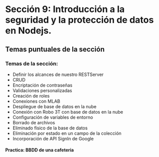 # Sección 9: Introducción a la seguridad y la protección de datos en Nodejs.

## Temas puntuales de la sección
### Temas de la sección:  

- Definir los alcances de nuestro RESTServer
- CRUD
- Encriptación de contraseñas
- Validaciones personalizadas
- Creación de roles
- Conexiones con MLAB
- Despliegue de base de datos en la nube
- Conexión con Robo 3T con base de datos en la nube
- Configuración de variables de entorno
- Borrado de archivos
- Eliminado físico de la base de datos
- Eliminación por estado en un campo de la colección
- Incorporación de API SignIn de Google

#### Practica: BBDD de una cafeteria